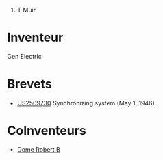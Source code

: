 1.  T Muir

Inventeur
=========

Gen Electric

Brevets
=======

-   [US2509730](US2509730 "wikilink") Synchronizing system (May
    1, 1946).

CoInventeurs
============

-   [Dome Robert B](Dome_Robert_B "wikilink")
